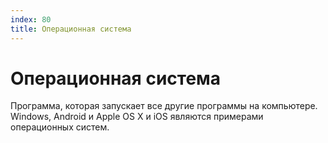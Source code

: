 ```yaml
---
index: 80
title: Операционная система
---
```

# Операционная система

Программа, которая запускает все другие программы на компьютере. Windows, Android и Apple OS X и iOS являются примерами операционных систем.